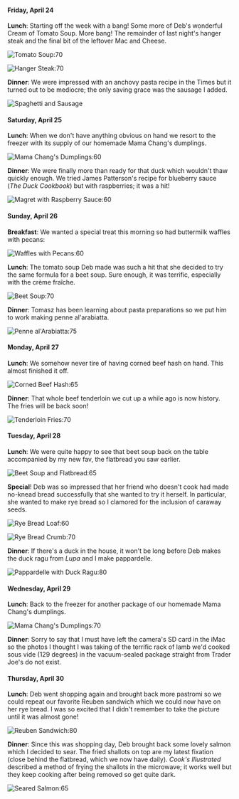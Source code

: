 #### Friday, April 24

**Lunch**:  Starting off the week with a bang! Some more of Deb's wonderful Cream of Tomato Soup. More bang! The remainder of last night's hanger steak and the final bit of the leftover Mac and Cheese.

![Tomato Soup:70](img6/TomatoSoupApr24.jpg)

![Hanger Steak:70](img6/HangerSteakApr24.jpg)

**Dinner**: We were impressed with an anchovy pasta recipe in the Times but it turned out to be mediocre; the only saving grace was the sausage I added.

![Spaghetti and Sausage](img6/SpaghettiSausage.jpg)

#### Saturday, April 25

**Lunch**: When we don't have anything obvious on hand we resort to the freezer with its supply of our homemade Mama Chang's dumplings.

![Mama Chang's Dumplings:60](img6/MamaChangsDumplings.jpg)

**Dinner**: We were finally more than ready for that duck which wouldn't thaw quickly enough. We tried James Patterson's recipe for blueberry sauce (_The Duck Cookbook_) but with raspberries; it was a hit!

![Magret with Raspberry Sauce:60](img6/MagretRaspberry.jpg)

#### Sunday, April 26

**Breakfast**: We wanted a special treat this morning so had buttermilk waffles with pecans:

![Waffles with Pecans:60](img6/WafflesPecans.jpg)

**Lunch**: The tomato soup Deb made was such a hit that she decided to try the same formula for a beet soup. Sure enough, it was terrific, especially with the crème fraîche.

![Beet Soup:70](img6/BeetSoup.jpg)

**Dinner**: Tomasz has been learning about pasta preparations so we put him to work making penne al'arabiatta.

![Penne al'Arabiatta:75](img6/PenneAlArabiatta.jpg)

#### Monday, April 27

**Lunch**: We somehow never tire of having corned beef hash on hand. This almost finished it off.

![Corned Beef Hash:65](img6/CornedBeefEgg.jpg)

**Dinner**: That whole beef tenderloin we cut up a while ago is now history. The fries will be back soon!

![Tenderloin Fries:70](img6/FiletFries.jpg)

#### Tuesday, April 28

**Lunch**: We were quite happy to see that beet soup back on the table accompanied by my new fav, the flatbread you saw earlier.

![Beet Soup and Flatbread:65](img6/BeetSoupApr28.jpg)

**Special**!  Deb was so impressed that her friend who doesn't cook had made no-knead bread successfully that she wanted to try it herself. In particular, she wanted to make rye bread so I clamored for the inclusion of caraway seeds.

![Rye Bread Loaf:60](img6/RyeBreadA.jpg)

![Rye Bread Crumb:70](img6/RyeBreadB.jpg)

**Dinner**: If there's a duck in the house, it won't be long before Deb makes the duck ragu from _Lupa_ and I make pappardelle.

![Pappardelle with Duck Ragu:80](img6/DuckRaguPapardelle.jpg)

#### Wednesday, April 29

**Lunch**: Back to the freezer for another package of our homemade Mama Chang's dumplings.

![Mama Chang's Dumplings:70](img6/MCDumplings.jpg)

**Dinner**: Sorry to say that I must have left the camera's SD card in the iMac so the photos I thought I was taking of the terrific rack of lamb we'd cooked sous vide (129 degrees) in the vacuum-sealed package straight from Trader Joe's do not exist.

#### Thursday, April 30

**Lunch**: Deb went shopping again and brought back more pastromi so we could repeat our favorite Reuben sandwich which we could now have on her rye bread. I was so excited that I didn't remember to take the picture until it was almost gone!

![Reuben Sandwich:80](img6/ReubenDressing.jpg)

**Dinner**: Since this was shopping day, Deb brought back some lovely salmon which I decided to sear. The fried shallots on top are my latest fixation (close behind the flatbread, which we now have daily). _Cook's Illustrated_ described a method of frying the shallots in the microwave; it works well but they keep cooking after being removed so get quite dark.

![Seared Salmon:65](img6/SearedSalmon.jpg)

